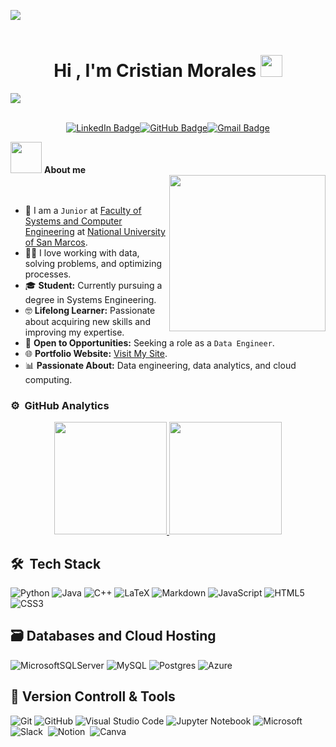 <img src="https://user-images.githubusercontent.com/73097560/115834477-dbab4500-a447-11eb-908a-139a6edaec5c.gif"><br><br>
<h1 align="center"><b>Hi , I'm Cristian Morales </b><img src="https://media.giphy.com/media/hvRJCLFzcasrR4ia7z/giphy.gif" width="35"></h1>
<img src="https://user-images.githubusercontent.com/73097560/115834477-dbab4500-a447-11eb-908a-139a6edaec5c.gif"><br><br>

<div align="center">

[![LinkedIn Badge](https://img.shields.io/badge/-LinkedIn-blue?style=flat&logo=LinkedIn&logoColor=white&link=https://www.linkedin.com/in/cristian-ricardo-morales-damasco-ba83b625a)](https://www.linkedin.com/in/cristian-ricardo-morales-damasco-ba83b625a)[![GitHub Badge](https://img.shields.io/badge/-GitHub-181717?style=flat&logo=GitHub&logoColor=white&link=https://github.com/CristianRMD)](https://github.com/CristianRMD)[![Gmail Badge](https://img.shields.io/badge/-Gmail-blue?style=flat&logo=Gmail&logoColor=white&link=mailto:cristian.morales1@unmsm.edu.pe)](mailto:cristian.morales1@unmsm.edu.pe)

</div>

<picture><img src="https://github.com/7oSkaaa/7oSkaaa/blob/main/Images/about_me.gif?raw=true" width=50px></picture> **About me**  
<picture> <img align="right" src="https://github.com/7oSkaaa/7oSkaaa/blob/main/Images/Right_Side.gif?raw=true" width=250px></picture>  
<br>

- :school: I am a `Junior` at [Faculty of Systems and Computer Engineering](https://sistemas.unmsm.edu.pe/site/index.php) at [National University of San Marcos](https://unmsm.edu.pe/).  
- :technologist: I love working with data, solving problems, and optimizing processes.  
- 🎓 **Student:** Currently pursuing a degree in Systems Engineering.  
- 🤓 **Lifelong Learner:** Passionate about acquiring new skills and improving my expertise.  
- 💼 **Open to Opportunities:** Seeking a role as a `Data Engineer`.  
- 🌐 **Portfolio Website:** [Visit My Site](https://tu_portafolio.com).  
- 📊 **Passionate About:** Data engineering, data analytics, and cloud computing.  

### ⚙️ &nbsp;GitHub Analytics

<p align="center">
<a href="https://github.com/CristianRMD">
  <img height="180em" src="https://github-readme-stats-eight-theta.vercel.app/api?username=CristianRMD&show_icons=true&theme=algolia&include_all_commits=true&count_private=true"/>
  <img height="180em" src="https://github-readme-stats-eight-theta.vercel.app/api/top-langs/?username=CristianRMD&layout=compact&langs_count=8&theme=algolia"/>
</a>
</p>



## 🛠 &nbsp;Tech Stack
![Python](https://img.shields.io/badge/python-3670A0?style=for-the-badge&logo=python&logoColor=ffdd54)
![Java](https://img.shields.io/badge/java-%23ED8B00.svg?style=for-the-badge&logo=openjdk&logoColor=white)
![C++](https://img.shields.io/badge/c++-%2300599C.svg?style=for-the-badge&logo=c%2B%2B&logoColor=white)
![LaTeX](https://img.shields.io/badge/latex-%23008080.svg?style=for-the-badge&logo=latex&logoColor=white)
![Markdown](https://img.shields.io/badge/markdown-%23000000.svg?style=for-the-badge&logo=markdown&logoColor=white)
![JavaScript](https://img.shields.io/badge/javascript-%23323330.svg?style=for-the-badge&logo=javascript&logoColor=%23F7DF1E)
![HTML5](https://img.shields.io/badge/html5-%23E34F26.svg?style=for-the-badge&logo=html5&logoColor=white)
![CSS3](https://img.shields.io/badge/css3-%231572B6.svg?style=for-the-badge&logo=css3&logoColor=white)
## 🗃  Databases and Cloud Hosting
![MicrosoftSQLServer](https://img.shields.io/badge/Microsoft%20SQL%20Server-CC2927?style=for-the-badge&logo=microsoft%20sql%20server&logoColor=white)
![MySQL](https://img.shields.io/badge/mysql-4479A1.svg?style=for-the-badge&logo=mysql&logoColor=white)
![Postgres](https://img.shields.io/badge/postgres-%23316192.svg?style=for-the-badge&logo=postgresql&logoColor=white)
![Azure](https://img.shields.io/badge/azure-%230072C6.svg?style=for-the-badge&logo=microsoftazure&logoColor=white)
## 🧰  Version Controll & Tools
![Git](https://img.shields.io/badge/git-%23F05033.svg?style=for-the-badge&logo=git&logoColor=white)
![GitHub](https://img.shields.io/badge/github-%23121011.svg?style=for-the-badge&logo=github&logoColor=white)
![Visual Studio Code](https://img.shields.io/badge/Visual%20Studio%20Code-0078d7.svg?style=for-the-badge&logo=visual-studio-code&logoColor=white)
![Jupyter Notebook](https://img.shields.io/badge/jupyter-%23FA0F00.svg?style=for-the-badge&logo=jupyter&logoColor=white)
![Microsoft](https://img.shields.io/badge/Microsoft-0078D4?style=for-the-badge&logo=microsoft&logoColor=white)
![Slack](https://img.shields.io/badge/Slack-4A154B?style=for-the-badge&logo=slack&logoColor=white)&nbsp;
![Notion](https://img.shields.io/badge/Notion-%23000000.svg?style=for-the-badge&logo=notion&logoColor=white)&nbsp;
![Canva](https://img.shields.io/badge/Canva-%2300C4CC.svg?style=for-the-badge&logo=Canva&logoColor=white)&nbsp;
